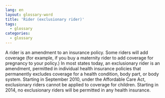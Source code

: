 ```yaml
---
lang: en
layout: glossary-word
title: 'Rider (exclusionary rider)'
tags:
  - glossary
categories:
  - glossary
---
```

A rider is an amendment to an insurance policy. Some riders will add coverage (for example, if you buy a maternity rider to add coverage for pregnancy to your policy.) In most states today, an exclusionary rider is an amendment, permitted in individual health insurance policies that permanently excludes coverage for a health condition, body part, or body system. Starting in September 2010, under the Affordable Care Act, exclusionary riders cannot be applied to coverage for children. Starting in 2014, no exclusionary riders will be permitted in any health insurance.

<script>$('#header .btn-lang').remove();</script>
